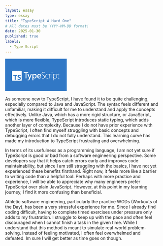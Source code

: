 ```yaml
---
layout: essay
type: essay
title: "TypeScript A Hard One"
# All dates must be YYYY-MM-DD format!
date: 2025-01-30
published: true
labels:
  - Type Script
---
```


<img width="200px" class="rounded float-start pe-4" src="../img/TypeScript.png">



As someone new to TypeScript, I have found it to be quite challenging, especially compared to Java and JavaScript. The syntax feels different and unfamiliar, making it difficult for me to understand and apply the concepts effectively. Unlike Java, which has a more rigid structure, or JavaScript, which is more flexible, TypeScript introduces static typing, which adds another layer of complexity. Because I do not have prior experience with TypeScript, I often find myself struggling with basic concepts and debugging errors that I do not fully understand. This learning curve has made my introduction to TypeScript frustrating and overwhelming.

In terms of its usefulness as a programming language, I am not yet sure if TypeScript is good or bad from a software engineering perspective. Some developers say that it helps catch errors early and improves code maintainability, but since I am still struggling with the basics, I have not yet experienced these benefits firsthand. Right now, it feels more like a barrier to writing code than a helpful tool. Perhaps with more practice and experience, I will be able to appreciate why many engineers prefer TypeScript over plain JavaScript. However, at this point in my learning journey, I find it more confusing than beneficial.

Athletic software engineering, particularly the practice WODs (Workouts of the Day), has been a very stressful experience for me. Since I already find coding difficult, having to complete timed exercises under pressure only adds to my frustration. I struggle to keep up with the pace and often feel discouraged when I cannot finish a task in the given time. While I understand that this method is meant to simulate real-world problem-solving. Instead of feeling motivated, I often feel overwhelmed and defeated. Im sure I will get better as time goes on though.

